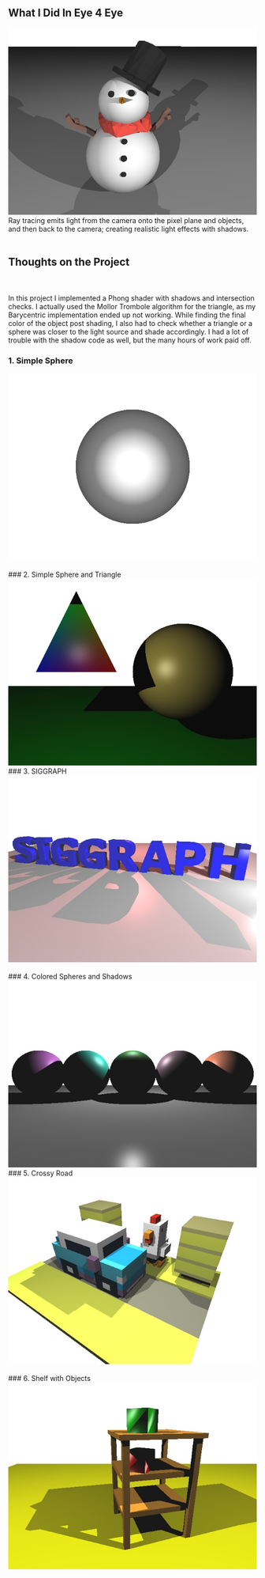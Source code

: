 ## What I Did In Eye 4 Eye

<img src="images/003.jpg?raw=true"/>
Ray tracing emits light from the camera onto the pixel plane and objects, and then back to the camera; creating realistic light effects with shadows.
<br><br>

## Thoughts on the Project
<br><br>
In this project I implemented a Phong shader with shadows and intersection checks. I actually used the Mollor Trombole algorithm for the triangle, as my Barycentric implementation ended up not working. While finding the final color of the object post shading, I also had to check whether a triangle or a sphere was closer to the light source and shade accordingly. I had a lot of trouble with the shadow code as well, but the many hours of work paid off. 

### 1. Simple Sphere                                                          
<img src="images/000.jpg?raw=true"/>     
<br><br>
### 2. Simple Sphere and Triangle    
<img src="images/001.jpg?raw=true"/>
### 3. SIGGRAPH                                                          
<img src="images/002.jpg?raw=true"/>     
<br><br>
### 4. Colored Spheres and Shadows    
<img src="images/004.jpg?raw=true"/>
### 5. Crossy Road                                                          
<img src="images/005.jpg?raw=true"/>     
<br><br>
### 6. Shelf with Objects    
<img src="images/006.jpg?raw=true"/>




